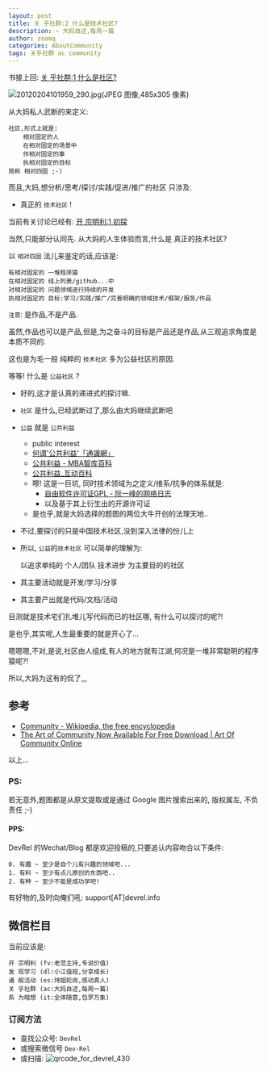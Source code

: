 ```yaml
---
layout: post
title: 关 乎社群:2 什么是技术社区?
description: ~ 大妈自述,每周一篇
author: zoomq
categories: AboutCommunity
tags: 关乎社群 ac community
---
```


书接上回: [关 乎社群:1 什么是社区?](http://devrel.info/2014-02/ac1-zq/)

![20120204101959_290.jpg(JPEG 图像,485x305 像素)](http://static.open-open.com/news/uploadImg/20120204/20120204101959_290.jpg)

从大妈私人武断的来定义:

    社区,形式上就是:
        相对固定的人
        在相对固定的场景中
        作相对固定的事
        执相对固定的目标
    简称 相对四固 ;-)


而且,大妈,想分析/思考/探讨/实践/促进/推广的社区 只涉及:

- 真正的 `技术社区` !

<!--more-->

当前有关讨论已经有: [开 宗明利:1 初探](http://devrel.info/2014-02/fv1-lukefan/)

当然,只能部分认同先.
从大妈的人生体验而言,什么是 真正的技术社区?

以 `相对四固` 法儿来鉴定的话,应该是:

    有相对固定的 一堆程序猿
    在相对固定的 线上列表/github...中
    对相对固定的 问题领域进行持续的开发
    执相对固定的 目标:学习/实践/推广/完善明确的领域技术/框架/服务/作品

`注意`: 是作品,不是产品.

虽然,作品也可以是产品,但是,为之奋斗的目标是产品还是作品,从三观追求角度是本质不同的.

这也是为毛一般 纯粹的 `技术社区` 多为公益社区的原因.

等等! 什么是 `公益社区` ?

- 好的,这才是认真的递进式的探讨嘛.
- `社区` 是什么,已经武断过了,那么由大妈继续武断吧
- `公益` 就是 `公共利益`
    - public interest
    - [何谓'公共利益'「通識網」](http://www.liberalstudies.tv/hkpcs/ls_hkpcs_08.html)
    - [公共利益 - MBA智库百科](http://wiki.mbalib.com/wiki/%E5%85%AC%E5%85%B1%E5%88%A9%E7%9B%8A)
    - [公共利益_互动百科](http://www.baike.com/wiki/%E5%85%AC%E5%85%B1%E5%88%A9%E7%9B%8A)
    - 嚓! 这是一巨坑, 同时技术领域为之定义/维系/抗争的体系就是:
        - [自由软件许可证GPL - 阮一峰的网络日志](http://www.ruanyifeng.com/blog/2004/06/gpl.html)
        - 以及基于其上衍生出的开源许可证
    - 是也乎,就是大妈选择的题图的两位大牛开创的法理天地..
- 不过,要探讨的只是中国技术社区,没到深入法律的份儿上
- 所以, `公益`的`技术社区` 可以简单的理解为:
    
    以追求单纯的
        个人/团队
        技术进步
    为主要目的的社区

- 其主要活动就是开发/学习/分享
- 其主要产出就是代码/文档/活动

目测就是技术宅们扎堆儿写代码而已的社区哪, 有什么可以探讨的呢?!

是也乎,其实呢,人生最重要的就是开心了...

嗯嗯嗯,不对,是说,社区由人组成,有人的地方就有江湖,何况是一堆非常聪明的程序猿呢?!

所以,大妈为这有的侃了,,,

## 参考

- [Community - Wikipedia, the free encyclopedia](http://en.wikipedia.org/wiki/Community)
- [The Art of Community Now Available For Free Download | Art Of Community Online](http://www.artofcommunityonline.org/2009/09/18/the-art-of-community-now-available-for-free-download/)


以上...

### PS:

若无意外,题图都是从原文提取或是通过 Google 图片搜索出来的, 版权属左, 不负责任 ;-)

#### PPS:

DevRel 的Wechat/Blog 都是欢迎投稿的,只要追认内容吻合以下条件:

    0. 有趣 ~ 至少是自个儿有兴趣的领域吧...
    1. 有料 ~ 至少有点儿原创的东西吧..
    2. 有种 ~ 至少不能是成功学吧!

有好物的,及时向俺们吼: support[AT]devrel.info

## 微信栏目
当前应该是: 

    开 宗明利 (fv:老范主持,专说价值)
    发 现学习 (dl:小江值班,分享成长)
    诸 般活动 (es:玮姐轮岗,感动真人)
    关 乎社群 (ac:大妈自述,每周一篇)
    系 为暗想 (it:全体随意,包罗万象)

### 订阅方法
- 查找公众号: `DevRel`
- 或搜索微信号 `Dev-Rel` 
- 或扫描: ![qrcode_for_devrel_430](http://zoomq.qiniudn.com/logos/qrcode_for_devrel_430.jpg)

